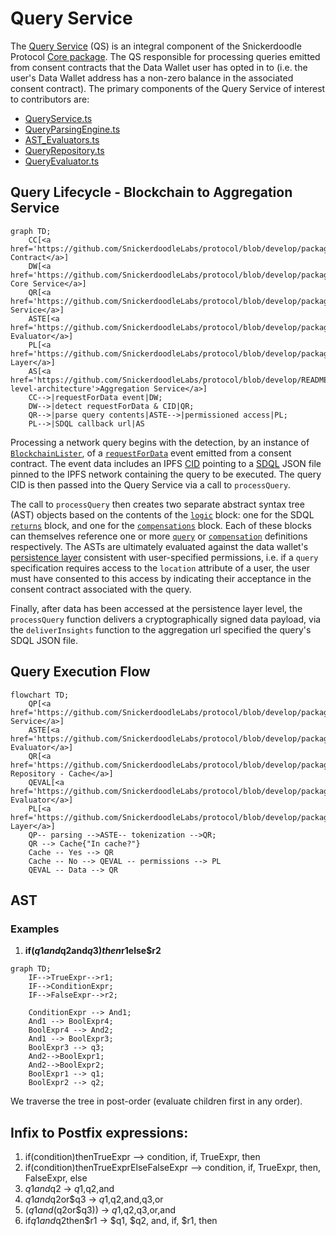 # Query Service

The [Query Service](packages\core\src\implementations\business\QueryService.ts) (QS) is an integral component of the Snickerdoodle Protocol 
[Core package](/packages/core/README.md). The QS responsible for processing queries emitted from consent contracts that the Data Wallet user has opted in to (i.e. the user's 
Data Wallet address has a non-zero balance in the associated consent contract). The primary components of the Query Service of interest to contributors are:

- [QueryService.ts](/packages/core/src/implementations/business/QueryService.ts)
- [QueryParsingEngine.ts](/packages/core/src/implementations/business/utilities/QueryParsingEngine.ts)
- [AST_Evaluators.ts](/packages/core/src/implementations/business/utilities/query/AST_Evaluator.ts)
- [QueryRepository.ts](/packages/core/src/implementations/business/utilities/query/QueryRepository.ts)
- [QueryEvaluator.ts](/packages/core/src/implementations/business/utilities/query/QueryEvaluator.ts)

## Query Lifecycle - Blockchain to Aggregation Service

```mermaid
graph TD;
    CC[<a href='https://github.com/SnickerdoodleLabs/protocol/blob/develop/packages/contracts/contracts/consent/Consent.sol'>Concent Contract</a>]
    DW[<a href='https://github.com/SnickerdoodleLabs/protocol/blob/develop/packages/core/src/implementations/SnickerdoodleCore.ts'>Snickerdoodle Core Service</a>]
    QR[<a href='https://github.com/SnickerdoodleLabs/protocol/blob/develop/packages/core/src/implementations/business/QueryService.ts'>Query Service</a>]
    ASTE[<a href='https://github.com/SnickerdoodleLabs/protocol/blob/develop/packages/core/src/implementations/business/QueryService.ts'>AST Evaluator</a>]
    PL[<a href='https://github.com/SnickerdoodleLabs/protocol/blob/develop/packages/persistence/src/DataWalletPersistence.ts'>Persistence Layer</a>]
    AS[<a href='https://github.com/SnickerdoodleLabs/protocol/blob/develop/README.md#high-level-architecture'>Aggregation Service</a>]
    CC-->|requestForData event|DW;
    DW-->|detect requestForData & CID|QR;
    QR-->|parse query contents|ASTE-->|permissioned access|PL;
    PL-->|SDQL callback url|AS
```

Processing a network query begins with the detection, by an instance of [`BlockchainLister`](packages\core\src\implementations\api\BlockchainListener.ts), of a 
[`requestForData`](/packages/contracts/contracts/consent/Consent.sol) event emitted from a consent contract. The event data includes an IPFS 
[CID](https://proto.school/anatomy-of-a-cid/01/) pointing to a [SDQL](/documentation/sdql/README.md) JSON file pinned to the IPFS network containing the query to be executed. 
The query CID is then passed into the Query Service via a call to `processQuery`. 

The call to `processQuery` then creates two separate abstract syntax tree (AST) objects based on the contents of the [`logic`](/documentation/sdql#logic) block: one for the SDQL 
[`returns`](/documentation/sdql#returns) block, and one for the [`compensations`](/documentation/sdql#compensations) block. Each of these blocks can themselves reference one or 
more [`query`](/documentation/sdql#queries) or [`compensation`](/documentation/sdql#compensations) definitions respectively. The ASTs are ultimately evaluated against the data 
wallet's [persistence layer](/packages/persistence/README.md) consistent with user-specified permissions, i.e. if a `query` specification requires access to the `location` 
attribute of a user, the user must have consented to this access by indicating their acceptance in the consent contract associated with the query. 

Finally, after data has been accessed at the persistence layer level, the `processQuery` function delivers a cryptographically signed data payload, via the `deliverInsights`
function to the aggregation url specified the query's SDQL JSON file. 

## Query Execution Flow

```mermaid
flowchart TD;
    QP[<a href='https://github.com/SnickerdoodleLabs/protocol/blob/develop/packages/core/src/implementations/business/QueryService.ts'>Query Service</a>]
    ASTE[<a href='https://github.com/SnickerdoodleLabs/protocol/blob/develop/packages/core/src/implementations/business/QueryService.ts'>AST Evaluator</a>]
    QR[<a href='https://github.com/SnickerdoodleLabs/protocol/blob/develop/packages/core/src/implementations/business/utilities/query/QueryRepository.ts'>Query Repository - Cache</a>]
    QEVAL[<a href='https://github.com/SnickerdoodleLabs/protocol/blob/develop/packages/core/src/implementations/business/utilities/query/QueryEvaluator.ts'>Query Evaluator</a>]
    PL[<a href='https://github.com/SnickerdoodleLabs/protocol/blob/develop/packages/persistence/src/DataWalletPersistence.ts'>Persistence Layer</a>]
    QP-- parsing -->ASTE-- tokenization -->QR;
    QR --> Cache{"In cache?"}
    Cache -- Yes --> QR
    Cache -- No --> QEVAL -- permissions --> PL
    QEVAL -- Data --> QR
```

## AST

### Examples
1. **if($q1and$q2and$q3)then$r1else$r2**

```mermaid
graph TD;
    IF-->TrueExpr-->r1;
    IF-->ConditionExpr;
    IF-->FalseExpr-->r2;

    ConditionExpr --> And1;
    And1 --> BoolExpr4;
    BoolExpr4 --> And2;
    And1 --> BoolExpr3;
    BoolExpr3 --> q3;
    And2-->BoolExpr1;
    And2-->BoolExpr2;
    BoolExpr1 --> q1;
    BoolExpr2 --> q2;

```

We traverse the tree in post-order (evaluate children first in any order).


## Infix to Postfix expressions:

1. if(condition)thenTrueExpr --> condition, if, TrueExpr, then
2. if(condition)thenTrueExprElseFalseExpr --> condition, if, TrueExpr, then, FalseExpr, else
3. $q1and$q2 -> $q1,$q2,and
4. $q1and$q2or$q3 -> $q1,$q2,and,q3,or
5. ($q1and($q2or$q3)) -> $q1,$q2,q3,or,and
6. if$q1and$q2then$r1 -> $q1, $q2, and, if, $r1, then